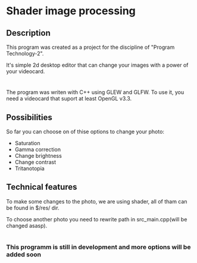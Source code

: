 # Shader image processing
## Description
This program was created as a project for the discipline of "Program Technology-2".

It's simple 2d desktop editor that can change your images with a power of your videocard.
#  
The program was writen with C++ using GLEW and GLFW. To use it, you need a videocard that suport at least OpenGL v3.3.
## Possibilities
So far you can choose on of thise options to change your photo:
- Saturation
- Gamma correction
- Change brightness
- Change contrast
- Tritanotopia
## Technical features
To make some changes to the photo, we are using shader, all of tham can be found in $/res/ dir.

To choose another photo you need to rewrite path in src_main.cpp(will be changed asasp).

#
### This programm is still in development and more options will be added soon
